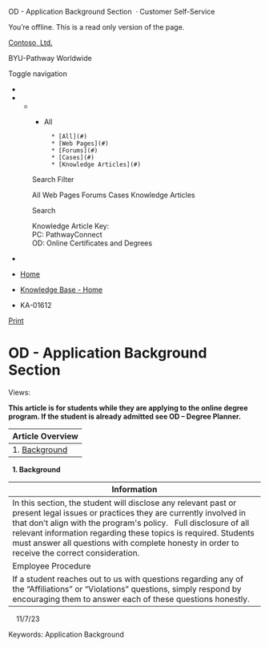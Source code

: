 





 
 OD \- Application Background Section
  · Customer Self\-Service













You’re offline. This is a read only version of the page.






[Contoso, Ltd.](~/ "Contoso, Ltd.")


BYU\-Pathway Worldwide




Toggle navigation







* 
* + - All
		
		
			* [All](#)
			* [Web Pages](#)
			* [Forums](#)
			* [Cases](#)
			* [Knowledge Articles](#)
	
	Search Filter
	
	All
	Web Pages
	Forums
	Cases
	Knowledge Articles
	
	
	 Search
	 
	
	
	
	
	
	
	
	
	Knowledge Article Key:  
	PC: PathwayConnect  
	OD: Online Certificates and Degrees
* 















* [Home](/)
* [Knowledge Base \- Home](/knowledgebase/)
* KA\-01612






 [Print](javascript:window.print())



OD \- Application Background Section
====================================














Views: 



**This article is for students while they are applying to the online degree program. If the student is already admitted see OD – Degree Planner.**
 


| Article Overview |
| --- |
| 1. [Background](#Background) |


 
**1\. Background**


| Information |
| --- |
| In this section, the student will disclose any relevant past or present legal issues or practices they are currently involved in that don’t align with the program's policy.   Full disclosure of all relevant information regarding these topics is required. Students must answer all questions with complete honesty in order to receive the correct consideration. |
| Employee Procedure |
| If a student reaches out to us with questions regarding any of the “Affiliations” or “Violations” questions, simply respond by encouraging them to answer each of these questions honestly. |


 
 
11/7/23





Keywords: Application Background
































